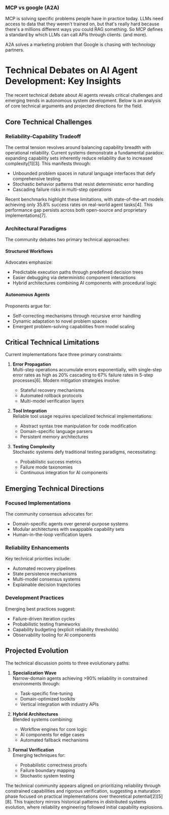 ### MCP vs google (A2A)

MCP is solving specific problems people have in practice today. LLMs need access to data that they weren't trained on, but that's really hard because there's a millions different ways you could RAG something. So MCP defines a standard by which LLMs can call APIs through clients. (and more).

A2A solves a marketing problem that Google is chasing with technology partners.


# Technical Debates on AI Agent Development: Key Insights 

The recent technical debate about AI agents reveals critical challenges and emerging trends in autonomous system development. Below is an analysis of core technical arguments and projected directions for the field.

## Core Technical Challenges

### Reliability-Capability Tradeoff
The central tension revolves around balancing capability breadth with operational reliability. Current systems demonstrate a fundamental paradox: expanding capability sets inherently reduce reliability due to increased complexity[1][3]. This manifests through:
- Unbounded problem spaces in natural language interfaces that defy comprehensive testing
- Stochastic behavior patterns that resist deterministic error handling
- Cascading failure risks in multi-step operations

Recent benchmarks highlight these limitations, with state-of-the-art models achieving only 35.8% success rates on real-world agent tasks[4]. This performance gap persists across both open-source and proprietary implementations[7].

### Architectural Paradigms
The community debates two primary technical approaches:

#### Structured Workflows
Advocates emphasize:
- Predictable execution paths through predefined decision trees
- Easier debugging via deterministic component interactions
- Hybrid architectures combining AI components with procedural logic

#### Autonomous Agents
Proponents argue for:
- Self-correcting mechanisms through recursive error handling
- Dynamic adaptation to novel problem spaces
- Emergent problem-solving capabilities from model scaling

## Critical Technical Limitations

Current implementations face three primary constraints:

1. **Error Propagation**  
   Multi-step operations accumulate errors exponentially, with single-step error rates as high as 20% cascading to 67% failure rates in 5-step processes[6]. Modern mitigation strategies involve:
   - Stateful recovery mechanisms
   - Automated rollback protocols
   - Multi-model verification layers

2. **Tool Integration**  
   Reliable tool usage requires specialized technical implementations:
   - Abstract syntax tree manipulation for code modification
   - Domain-specific language parsers
   - Persistent memory architectures

3. **Testing Complexity**  
   Stochastic systems defy traditional testing paradigms, necessitating:
   - Probabilistic success metrics
   - Failure mode taxonomies
   - Continuous integration for AI components

## Emerging Technical Directions

### Focused Implementations
The community consensus advocates for:
- Domain-specific agents over general-purpose systems
- Modular architectures with swappable capability sets
- Human-in-the-loop verification layers

### Reliability Enhancements
Key technical priorities include:
- Automated recovery pipelines  
- State persistence mechanisms  
- Multi-model consensus systems  
- Explainable decision trajectories

### Development Practices
Emerging best practices suggest:
- Failure-driven iteration cycles  
- Probabilistic testing frameworks  
- Capability budgeting (explicit reliability thresholds)  
- Observability tooling for AI components

## Projected Evolution

The technical discussion points to three evolutionary paths:

1. **Specialization Wave**  
   Narrow-domain agents achieving >90% reliability in constrained environments through:
   - Task-specific fine-tuning  
   - Domain-optimized toolkits  
   - Vertical integration with industry APIs

2. **Hybrid Architectures**  
   Blended systems combining:
   - Workflow engines for core logic  
   - AI components for edge cases  
   - Automated fallback mechanisms

3. **Formal Verification**  
   Emerging techniques for:
   - Probabilistic correctness proofs  
   - Failure boundary mapping  
   - Stochastic system testing

The technical community appears aligned on prioritizing reliability through constrained capabilities and rigorous verification, suggesting a maturation phase focused on practical implementations over theoretical potential[2][5][8]. This trajectory mirrors historical patterns in distributed systems evolution, where reliability engineering followed initial capability explosions.
